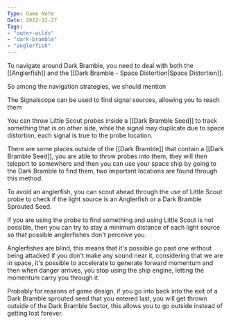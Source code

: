 ```yaml
---
Type: Game Note
Date: 2022-12-27
Tags:
- "outer-wilds"
- "dark-bramble"
- "anglerfish"
---
```

To navigate around Dark Bramble, you need to deal with both the [[Anglerfish]] and the [[Dark Bramble - Space Distortion|Space Distortion]]. 

So among the navigation strategies, we should mention

The Signalscope can be used to find signal sources, allowing you to reach them

You can throw Little Scout probes inside a [[Dark Bramble Seed]] to track something that is on other side, while the signal may duplicate due to space distortion, each signal is true to the probe location.

There are some places outside of the [[Dark Bramble]] that contain a [[Dark Bramble Seed]],  you are able to throw probes into them, they will then teleport to somewhere and then you can use your space ship by going to the Dark Bramble to find them, two important locations are found through this method.

To avoid an anglerfish, you can scout ahead through the use of Little Scout probe to check if the light source is an Anglerfish or a Dark Bramble Sprouted Seed. 

If you are using the probe to find something and using Little Scout is not possible, then you can try to stay a minimum distance of each light source so that possible anglerfishes don't perceive you.

Anglerfishes are blind, this means that it's possible go past one without being attacked if you don't make any sound near it, considering that we are in space, it's possible to accelerate to generate forward momentum and then when danger arrives, you stop using the ship engine, letting the momentum carry you through it.

Probably for reasons of game design, if you go into back into the exit of a Dark Bramble sprouted seed that you entered last, you will get thrown outside of the Dark Bramble Sector, this allows you to go outside instead of getting lost forever.
